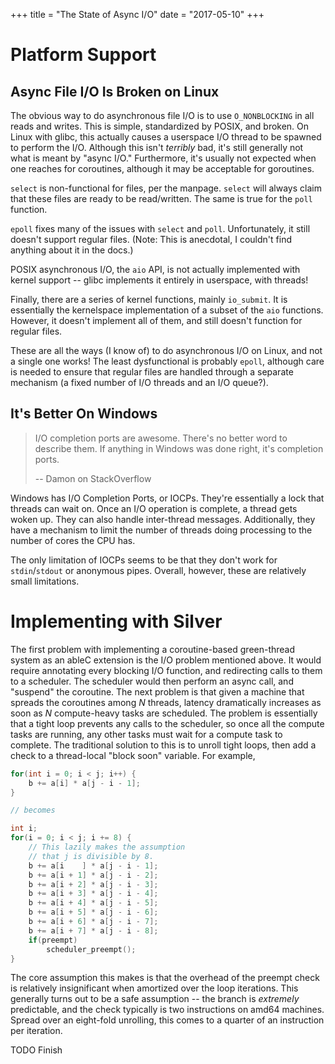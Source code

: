 +++
title = "The State of Async I/O"
date = "2017-05-10"
+++

# Platform Support

## Async File I/O Is Broken on Linux

The obvious way to do asynchronous file I/O is to use `O_NONBLOCKING` in
all reads and writes. This is simple, standardized by POSIX, and broken.
On Linux with glibc, this actually causes a userspace I/O thread to be
spawned to perform the I/O. Although this isn't *terribly* bad, it's still
generally not what is meant by "async I/O." Furthermore, it's usually not
expected when one reaches for coroutines, although it may be acceptable
for goroutines.

`select` is non-functional for files, per the manpage. `select` will
always claim that these files are ready to be read/written. The same is
true for the `poll` function.

`epoll` fixes many of the issues with `select` and `poll`. Unfortunately,
it still doesn't support regular files. (Note: This is anecdotal,
I couldn't find anything about it in the docs.)

POSIX asynchronous I/O, the `aio` API, is not actually implemented with
kernel support -- glibc implements it entirely in userspace, with threads!

Finally, there are a series of kernel functions, mainly `io_submit`. It is
essentially the kernelspace implementation of a subset of the `aio`
functions. However, it doesn't implement all of them, and still doesn't
function for regular files.

These are all the ways (I know of) to do asynchronous I/O on Linux, and
not a single one works! The least dysfunctional is probably `epoll`,
although care is needed to ensure that regular files are handled through
a separate mechanism (a fixed number of I/O threads and an I/O queue?).

## It's Better On Windows

> I/O completion ports are awesome. There's no better word to describe
> them. If anything in Windows was done right, it's completion ports.
> 
> -- Damon on StackOverflow

Windows has I/O Completion Ports, or IOCPs. They're essentially a lock
that threads can wait on. Once an I/O operation is complete, a thread gets
woken up. They can also handle inter-thread messages. Additionally, they
have a mechanism to limit the number of threads doing processing to the
number of cores the CPU has.

The only limitation of IOCPs seems to be that they don't work for
`stdin`/`stdout` or anonymous pipes. Overall, however, these are
relatively small limitations.

# Implementing with Silver

The first problem with implementing a coroutine-based green-thread system
as an ableC extension is the I/O problem mentioned above. It would require
annotating every blocking I/O function, and redirecting calls to them to
a scheduler. The scheduler would then perform an async call, and "suspend"
the coroutine. The next problem is that given a machine that spreads the
coroutines among *N* threads, latency dramatically increases as soon as
*N* compute-heavy tasks are scheduled. The problem is essentially that
a tight loop prevents any calls to the scheduler, so once all the compute
tasks are running, any other tasks must wait for a compute task to
complete. The traditional solution to this is to unroll tight loops, then
add a check to a thread-local "block soon" variable. For example,

```c
for(int i = 0; i < j; i++) {
    b += a[i] * a[j - i - 1];
}

// becomes

int i;
for(i = 0; i < j; i += 8) {
    // This lazily makes the assumption
    // that j is divisible by 8.
    b += a[i    ] * a[j - i - 1];
    b += a[i + 1] * a[j - i - 2];
    b += a[i + 2] * a[j - i - 3];
    b += a[i + 3] * a[j - i - 4];
    b += a[i + 4] * a[j - i - 5];
    b += a[i + 5] * a[j - i - 6];
    b += a[i + 6] * a[j - i - 7];
    b += a[i + 7] * a[j - i - 8];
    if(preempt)
        scheduler_preempt();
}
```

The core assumption this makes is that the overhead of the preempt check is
relatively insignificant when amortized over the loop iterations. This
generally turns out to be a safe assumption -- the branch is *extremely*
predictable, and the check typically is two instructions on amd64 machines.
Spread over an eight-fold unrolling, this comes to a quarter of an instruction
per iteration.

TODO Finish
